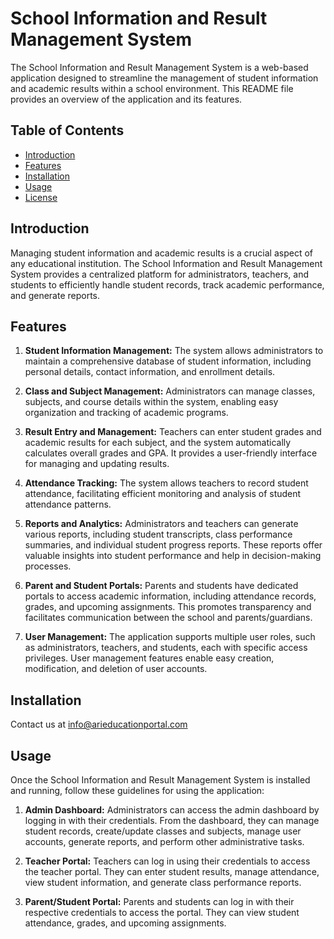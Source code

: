 # School Information and Result Management System

The School Information and Result Management System is a web-based application designed to streamline the management of student information and academic results within a school environment. This README file provides an overview of the application and its features.

## Table of Contents
- [Introduction](#introduction)
- [Features](#features)
- [Installation](#installation)
- [Usage](#usage)
- [License](./license)

## Introduction
Managing student information and academic results is a crucial aspect of any educational institution. The School Information and Result Management System provides a centralized platform for administrators, teachers, and students to efficiently handle student records, track academic performance, and generate reports.

## Features
1. **Student Information Management:** The system allows administrators to maintain a comprehensive database of student information, including personal details, contact information, and enrollment details.

2. **Class and Subject Management:** Administrators can manage classes, subjects, and course details within the system, enabling easy organization and tracking of academic programs.

3. **Result Entry and Management:** Teachers can enter student grades and academic results for each subject, and the system automatically calculates overall grades and GPA. It provides a user-friendly interface for managing and updating results.

4. **Attendance Tracking:** The system allows teachers to record student attendance, facilitating efficient monitoring and analysis of student attendance patterns.

5. **Reports and Analytics:** Administrators and teachers can generate various reports, including student transcripts, class performance summaries, and individual student progress reports. These reports offer valuable insights into student performance and help in decision-making processes.

6. **Parent and Student Portals:** Parents and students have dedicated portals to access academic information, including attendance records, grades, and upcoming assignments. This promotes transparency and facilitates communication between the school and parents/guardians.

7. **User Management:** The application supports multiple user roles, such as administrators, teachers, and students, each with specific access privileges. User management features enable easy creation, modification, and deletion of user accounts.

## Installation
 
 Contact us at [info@arieducationportal.com](mailto:info@arieducationportal.com)

## Usage

Once the School Information and Result Management System is installed and running, follow these guidelines for using the application:

1. **Admin Dashboard:** Administrators can access the admin dashboard by logging in with their credentials. From the dashboard, they can manage student records, create/update classes and subjects, manage user accounts, generate reports, and perform other administrative tasks.

2. **Teacher Portal:** Teachers can log in using their credentials to access the teacher portal. They can enter student results, manage attendance, view student information, and generate class performance reports.

3. **Parent/Student Portal:** Parents and students can log in with their respective credentials to access the portal. They can view student attendance, grades, and upcoming assignments.